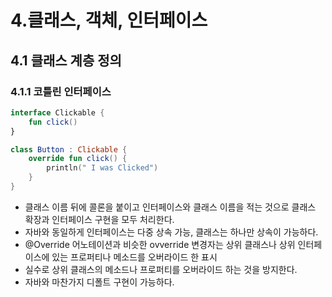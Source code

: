 # 4.클래스, 객체, 인터페이스
## 4.1 클래스 계층 정의

### 4.1.1 코틀린 인터페이스

```kotlin
interface Clickable {
    fun click()
}

class Button : Clickable {
    override fun click() {
        println(" I was Clicked")
    }
}
```

- 클래스 이름 뒤에 콜론을 붙이고 인터페이스와 클래스 이름을 적는 것으로 클래스 확장과 인터페이스 구현을 모두 처리한다.
- 자바와 동일하게 인터페이스는 다중 상속 가능, 클래스는 하나만 상속이 가능하다.
- @Override 어노테이션과 비슷한 ovverride 변경자는 상위 클래스나 상위 인터페이스에 있는 프로퍼티나 메소드를 오버라이드 한 표시
- 실수로 상위 클래스의 메소드나 프로퍼티를 오버라이드 하는 것을 방지한다.
- 자바와 마찬가지 디폴트 구현이 가능하다.